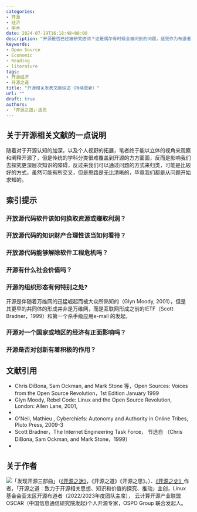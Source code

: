 ```yaml
---
categories:
- 开源
- 经济 
- 学术
date: 2024-07-19T16:18:48+08:00
description: "开源是否已经被研究透彻？这是偶尔有时候会被问到的问题，适兕作为布道者其实不能肯定这个问题，但是这么多年来确实是一直在学习各个角度和领域对于开源的总结和研究，恰逢工作配合需要，就梳理一下自己所读过的文献、书籍。"
keywords:
- Open Source
- Economic
- Reading
- literature
tags:
- 开源经济
- 开源之道
title: "开源相关发表文献综述（持续更新）"
url: ""
draft: true
authors:
- 「开源之道」·适兕
---
```


## 关于开源相关文献的一点说明

随着对于开源认知的加深，以及个人视野的拓展，笔者终于能以立体的视角来观察和阐释开源了，但是传统的学科分类很难覆盖到开源的方方面面，反而是影响我们去探究更深层次知识的障碍，反过来我们可以通过问题的方式来归类，可能是比较好的方式，虽然可能有所交叉，但是思路是无比清晰的，毕竟我们都是从问题开始求知的。

## 索引提示

### 开放源代码软件该如何换取资源或赚取利润？



### 开放源代码的知识财产合理性该当如何看待？




### 开放源代码能够解除软件工程危机吗？



### 开源有什么社会价值吗？



### 开源的组织形态有何特别之处?

开源是伴随着万维网的迅猛崛起而被大众所熟知的（Glyn Moody, 2001），但是其更早的共同体的形成并非是万维网，而是互联网形成之前的IETF（Scott Bradner，1999）和第一个杀手级应用e-mail 的发起，


### 开源对一个国家或地区的经济有正面影响吗？



### 开源是否对创新有着积极的作用？


## 文献引用


* Chris DiBona, Sam Ockman, and Mark Stone 等，Open Sources: Voices from the Open Source Revolution，1st Edition January 1999 
* Glyn Moody, Rebel Code: Linux and the Open Source Revolution, London: Allen Lane, 2001,
* 
*  O'Neil, Mathieu ,  Cyberchiefs: Autonomy and Authority in Online Tribes, Pluto Press,  2009-3
*  Scott Bradner，The Internet Engineering Task Force， 节选自 （Chris DiBona, Sam Ockman, and Mark Stone，1999）
*  



## 关于作者

![](/public/kuosi-face-of-os.png)「发现开源三部曲」（[《开源之迷》](posts/book-of-open-source/the-fascinating-of-open-source/)，《开源之道》《开源之思》。）、[《开源之史》](posts/history-of-open-source/summary/)作者，「开源之道：致力于开源相关思想、知识和价值的探究、推动」主创，Linux基金会亚太区开源布道者（2022/2023年度团队主席）， 云计算开源产业联盟OSCAR（中国信息通信研究院发起)个人开源专家，OSPO Group 联合发起人。